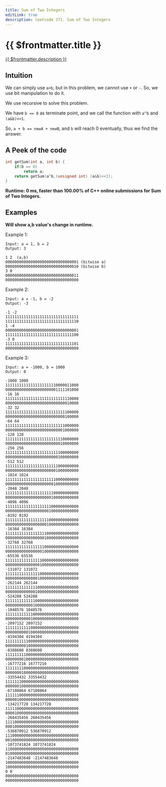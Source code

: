 ```yaml
---
title: Sum of Two Integers
editLink: true
description: leetcode 371. Sum of Two Integers
---
```


# {{ $frontmatter.title }}

[{{ $frontmatter.description }}](https://leetcode.com/problems/sum-of-two-integers/)

## Intuition

We can simply use `a+b`, but in this problem, we cannot use `+` or `-`. So, we use bit manipulation to do it.

We use recursive to solve this problem.

We have `b == 0` as terminate point, and we call the function with `a^b` and `(a&b)<<1`.

So, `a + b == newA + newB`, and `b` will reach 0 eventually, thus we find the answer.

## A Peek of the code

```cpp
int getSum(int a, int b) {
    if(b == 0)
        return a;
    return getSum(a^b,(unsigned int) (a&b)<<1);
}
```

**Runtime: 0 ms, faster than 100.00% of C++ online submissions for Sum of Two Integers.**

## Examples

**Will show a,b value's change in runtime.**

Example 1:

```
Input: a = 1, b = 2
Output: 3

1 2  (a,b)
00000000000000000000000000000001 (bitwise a)
00000000000000000000000000000010 (bitwise b)
3 0
00000000000000000000000000000011
00000000000000000000000000000000
```

Example 2:

```
Input: a = -1, b = -2
Output: -3

-1 -2
11111111111111111111111111111111
11111111111111111111111111111110
1 -4
00000000000000000000000000000001
11111111111111111111111111111100
-3 0
11111111111111111111111111111101
00000000000000000000000000000000
```

Example 3:

```
Input: a = -1000, b = 1000
Output: 0

-1000 1000
11111111111111111111110000011000
00000000000000000000001111101000
-16 16
11111111111111111111111111110000
00000000000000000000000000010000
-32 32
11111111111111111111111111100000
00000000000000000000000000100000
-64 64
11111111111111111111111111000000
00000000000000000000000001000000
-128 128
11111111111111111111111110000000
00000000000000000000000010000000
-256 256
11111111111111111111111100000000
00000000000000000000000100000000
-512 512
11111111111111111111111000000000
00000000000000000000001000000000
-1024 1024
11111111111111111111110000000000
00000000000000000000010000000000
-2048 2048
11111111111111111111100000000000
00000000000000000000100000000000
-4096 4096
11111111111111111111000000000000
00000000000000000001000000000000
-8192 8192
11111111111111111110000000000000
00000000000000000010000000000000
-16384 16384
11111111111111111100000000000000
00000000000000000100000000000000
-32768 32768
11111111111111111000000000000000
00000000000000001000000000000000
-65536 65536
11111111111111110000000000000000
00000000000000010000000000000000
-131072 131072
11111111111111100000000000000000
00000000000000100000000000000000
-262144 262144
11111111111111000000000000000000
00000000000001000000000000000000
-524288 524288
11111111111110000000000000000000
00000000000010000000000000000000
-1048576 1048576
11111111111100000000000000000000
00000000000100000000000000000000
-2097152 2097152
11111111111000000000000000000000
00000000001000000000000000000000
-4194304 4194304
11111111110000000000000000000000
00000000010000000000000000000000
-8388608 8388608
11111111100000000000000000000000
00000000100000000000000000000000
-16777216 16777216
11111111000000000000000000000000
00000001000000000000000000000000
-33554432 33554432
11111110000000000000000000000000
00000010000000000000000000000000
-67108864 67108864
11111100000000000000000000000000
00000100000000000000000000000000
-134217728 134217728
11111000000000000000000000000000
00001000000000000000000000000000
-268435456 268435456
11110000000000000000000000000000
00010000000000000000000000000000
-536870912 536870912
11100000000000000000000000000000
00100000000000000000000000000000
-1073741824 1073741824
11000000000000000000000000000000
01000000000000000000000000000000
-2147483648 -2147483648
10000000000000000000000000000000
10000000000000000000000000000000
0 0
00000000000000000000000000000000
00000000000000000000000000000000
```
